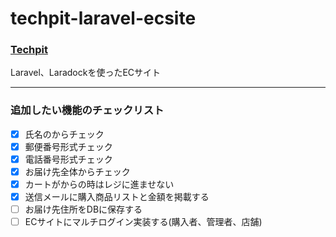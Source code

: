 # techpit-laravel-ecsite
### [Techpit](https://www.techpit.jp/)
Laravel、Laradockを使ったECサイト

- - -
### 追加したい機能のチェックリスト

- [x] 氏名のからチェック
- [x] 郵便番号形式チェック
- [x] 電話番号形式チェック
- [x] お届け先全体からチェック
- [x] カートがからの時はレジに進ませない
- [x] 送信メールに購入商品リストと金額を掲載する
- [ ] お届け先住所をDBに保存する
- [ ] ECサイトにマルチログイン実装する(購入者、管理者、店舗)